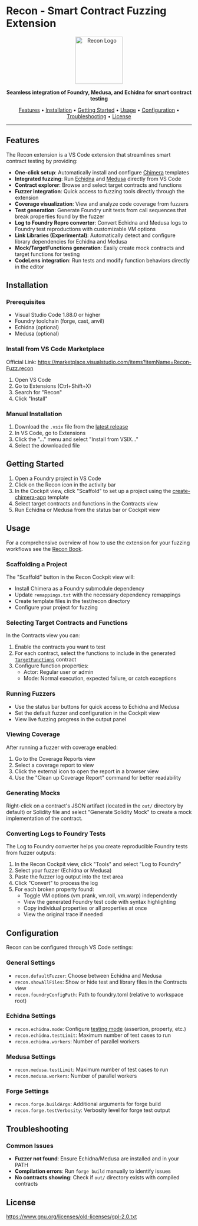 # Recon - Smart Contract Fuzzing Extension

<p align="center">
  <img src="https://avatars.githubusercontent.com/u/152159338?s=200&v=4" alt="Recon Logo" width="128" height="128">
</p>

<p align="center">
  <strong>Seamless integration of Foundry, Medusa, and Echidna for smart contract testing</strong>
</p>

<p align="center">
  <a href="#features">Features</a> •
  <a href="#installation">Installation</a> •
  <a href="#getting-started">Getting Started</a> •
  <a href="#usage">Usage</a> •
  <a href="#configuration">Configuration</a> •
  <a href="#troubleshooting">Troubleshooting</a> •
  <a href="#license">License</a>
</p>

---

## Features

The Recon extension is a VS Code extension that streamlines smart contract testing by providing:

- **One-click setup**: Automatically install and configure [Chimera](https://github.com/Recon-Fuzz/chimera) templates
- **Integrated fuzzing**: Run [Echidna](https://github.com/crytic/echidna) and [Medusa](https://github.com/crytic/medusa) directly from VS Code
- **Contract explorer**: Browse and select target contracts and functions
- **Fuzzer integration**: Quick access to fuzzing tools directly through the extension
- **Coverage visualization**: View and analyze code coverage from fuzzers
- **Test generation**: Generate Foundry unit tests from call sequences that break properties found by the fuzzer
- **Log to Foundry Repro converter**: Convert Echidna and Medusa logs to Foundry test reproductions with customizable VM options
- **Link Libraries (Experimental)**: Automatically detect and configure library dependencies for Echidna and Medusa
- **Mock/TargetFunctions generation**: Easily create mock contracts and target functions for testing
- **CodeLens integration**: Run tests and modify function behaviors directly in the editor

## Installation

### Prerequisites

- Visual Studio Code 1.88.0 or higher
- Foundry toolchain (forge, cast, anvil)
- Echidna (optional)
- Medusa (optional)

### Install from VS Code Marketplace

Official Link: https://marketplace.visualstudio.com/items?itemName=Recon-Fuzz.recon

1. Open VS Code
2. Go to Extensions (Ctrl+Shift+X)
3. Search for "Recon"
4. Click "Install"

### Manual Installation

1. Download the `.vsix` file from the [latest release](https://github.com/Recon-Fuzz/recon-extension/releases/latest)
2. In VS Code, go to Extensions
3. Click the "..." menu and select "Install from VSIX..."
4. Select the downloaded file

## Getting Started

1. Open a Foundry project in VS Code
2. Click on the Recon icon in the activity bar
3. In the Cockpit view, click "Scaffold" to set up a project using the [create-chimera-app](https://github.com/Recon-Fuzz/create-chimera-app/tree/main) template
4. Select target contracts and functions in the Contracts view
5. Run Echidna or Medusa from the status bar or Cockpit view

## Usage

For a comprehensive overview of how to use the extension for your fuzzing workflows see the [Recon Book](https://book.getrecon.xyz/free_recon_tools/recon_extension.html).

### Scaffolding a Project

The "Scaffold" button in the Recon Cockpit view will:

- Install Chimera as a Foundry submodule dependency
- Update `remappings.txt` with the necessary dependency remappings
- Create template files in the test/recon directory
- Configure your project for fuzzing

### Selecting Target Contracts and Functions

In the Contracts view you can:

1. Enable the contracts you want to test
2. For each contract, select the functions to include in the generated [`TargetFunctions`](https://book.getrecon.xyz/tutorial/chimera_framework.html#targetfunctions) contract
3. Configure function properties:
   - Actor: Regular user or admin
   - Mode: Normal execution, expected failure, or catch exceptions

### Running Fuzzers

- Use the status bar buttons for quick access to Echidna and Medusa
- Set the default fuzzer and configuration in the Cockpit view
- View live fuzzing progress in the output panel

### Viewing Coverage

After running a fuzzer with coverage enabled:

1. Go to the Coverage Reports view
2. Select a coverage report to view
3. Click the external icon to open the report in a browser view
4. Use the "Clean up Coverage Report" command for better readability

### Generating Mocks

Right-click on a contract's JSON artifact (located in the `out/` directory by default) or Solidity file and select "Generate Solidity Mock" to create a mock implementation of the contract.

### Converting Logs to Foundry Tests

The Log to Foundry converter helps you create reproducible Foundry tests from fuzzer outputs:

1. In the Recon Cockpit view, click "Tools" and select "Log to Foundry"
2. Select your fuzzer (Echidna or Medusa)
3. Paste the fuzzer log output into the text area
4. Click "Convert" to process the log
5. For each broken property found:
   - Toggle VM options (vm.prank, vm.roll, vm.warp) independently
   - View the generated Foundry test code with syntax highlighting
   - Copy individual properties or all properties at once
   - View the original trace if needed

## Configuration

Recon can be configured through VS Code settings:

### General Settings

- `recon.defaultFuzzer`: Choose between Echidna and Medusa
- `recon.showAllFiles`: Show or hide test and library files in the Contracts view
- `recon.foundryConfigPath`: Path to foundry.toml (relative to workspace root)

### Echidna Settings

- `recon.echidna.mode`: Configure [testing mode](https://secure-contracts.com/program-analysis/echidna/configuration.html#testmode) (assertion, property, etc.)
- `recon.echidna.testLimit`: Maximum number of test cases to run
- `recon.echidna.workers`: Number of parallel workers

### Medusa Settings

- `recon.medusa.testLimit`: Maximum number of test cases to run
- `recon.medusa.workers`: Number of parallel workers

### Forge Settings

- `recon.forge.buildArgs`: Additional arguments for forge build
- `recon.forge.testVerbosity`: Verbosity level for forge test output

## Troubleshooting

### Common Issues

- **Fuzzer not found**: Ensure Echidna/Medusa are installed and in your PATH
- **Compilation errors**: Run `forge build` manually to identify issues
- **No contracts showing**: Check if `out/` directory exists with compiled contracts

## License

https://www.gnu.org/licenses/old-licenses/gpl-2.0.txt
